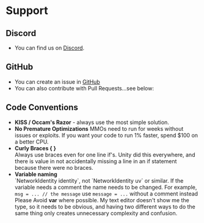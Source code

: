 # Support

## Discord

-   You can find us on [Discord](https://discord.gg/2BvnM4R).

## GitHub

-   You can create an issue in [GitHub](https://github.com/vis2k/Mirror/issues)
-   You can also contribute with Pull Requests...see below:

## Code Conventions

-   **KISS / Occam's Razor** - always use the most simple solution.
-   **No Premature Optimizations**
	MMOs need to run for weeks without issues or exploits.
	If you want your code to run 1% faster, spend \$100 on a better CPU.
-   **Curly Braces { }**  
    Always use braces even for one line if's. Unity did this everywhere, and there is value in not accidentally missing a line in an if statement because there were no braces.
-   **Variable naming**  
    \`NetworkIdentity identity\`, not \`NetworkIdentity uv\` or similar. If the variable needs a comment the name needs to be changed. For example, `msg = ... // the message` use `message = ...` without a comment instead Please Avoid **var** where possible. My text editor doesn't show me the type, so it needs to be obvious, and having two different ways to do the same thing only creates unnecessary complexity and confusion.
